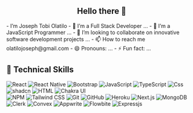<h2 align=center> Hello there 👋</h2>
-  I’m Joseph Tobi Olatilo
- 👀 I’m a Full Stack Developer ...
- 🌱 I’m a JavaScript Programmer ...
- 💞️ I’m looking to collaborate on innovative software development projects ...
- 📫 How to reach me olatilojoseph@gmail.com
- 😄 Pronouns: ...
- ⚡ Fun fact: ...

<!---
josephOlatiloGit/josephOlatiloGit is a ✨ special ✨ repository because its `README.md` (this file) appears on your GitHub profile.
You can click the Preview link to take a look at your changes.
--->
## 💼 Technical Skills

![React](https://img.shields.io/badge/react-%2320232a.svg?style=for-the-badge&logo=react&logoColor=%2361DAFB)
![React Native](https://img.shields.io/badge/react--native-20232A?style=for-the-badge&logo=react&logoColor=61DAFB)
![Bootstrap](https://github.com/user-attachments/assets/71e10a15-ead8-467e-9202-6fbb59aaaf70)
![JavaScript](https://img.shields.io/badge/javascript-%23323330.svg?style=for-the-badge&logo=javascript&logoColor=%23F7DF1E)
![TypeScript](https://img.shields.io/badge/typescript-%23007ACC.svg?style=for-the-badge&logo=typescript&logoColor=white)
![Css](https://github.com/user-attachments/assets/acf5e3d8-28d6-47a5-9346-1b1b92a2b647)
![shadcn](https://img.shields.io/badge/shadcn-FE7D37?style=for-the-badge&logo=shadcn&logoColor=white)
![HTML](https://github.com/user-attachments/assets/446aafda-a4a9-4f2c-b55a-868a9c106d9b)
![Chakra UI](https://img.shields.io/badge/Chakra%20UI-319795?style=for-the-badge&logo=chakra-ui&logoColor=white)
<br>
![NPM](https://github.com/user-attachments/assets/411d5d91-02b3-4f9e-b2b9-40db31223a3f)
![Tailwind CSS](https://img.shields.io/badge/Tailwind_CSS-38B2AC?style=for-the-badge&logo=tailwind-css&logoColor=white)
![Git](https://img.shields.io/badge/git-%23F05033.svg?style=for-the-badge&logo=git&logoColor=white)
![GitHub](https://img.shields.io/badge/github-%23121011.svg?style=for-the-badge&logo=github&logoColor=white)
![Heroku](https://img.shields.io/badge/heroku-%23430098.svg?style=for-the-badge&logo=heroku&logoColor=white)
![Next.js](https://img.shields.io/badge/Next.js-000000?style=for-the-badge&logo=nextdotjs&logoColor=white)
![MongoDB](https://img.shields.io/badge/MongoDB-47A248?style=for-the-badge&logo=mongodb&logoColor=white)
![Clerk](https://img.shields.io/badge/Clerk-2A4E89?style=for-the-badge&logo=clerk&logoColor=white)
![Convex](https://img.shields.io/badge/Convex-0B4B70?style=for-the-badge&logo=convex&logoColor=white)
![Appwrite](https://img.shields.io/badge/Appwrite-F02E65?style=for-the-badge&logo=appwrite&logoColor=white)
![Flowbite](https://github.com/user-attachments/assets/be68e2d4-fdc9-46ff-bcdb-a17f034f4edc)
![Expressjs](https://github.com/user-attachments/assets/de3767dd-8391-4d07-a2da-a43abb64d6b0)


